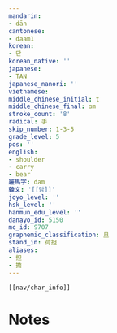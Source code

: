 ```yaml
---
mandarin:
- dān
cantonese:
- daam1
korean:
- 단
korean_native: ''
japanese:
- TAN
japanese_nanori: ''
vietnamese:
middle_chinese_initial: t
middle_chinese_final: ɑm
stroke_count: '8'
radical: 手
skip_number: 1-3-5
grade_level: 5
pos: ''
english:
- shoulder
- carry
- bear
羅馬字: dam
韓文: '[[담]]'
joyo_level: ''
hsk_level: ''
hanmun_edu_level: ''
danayo_id: 5150
mc_id: 9707
graphemic_classification: 旦
stand_in: 荷担
aliases:
- 担
- 擔
---
```

```meta-bind-embed
[[nav/char_info]]
```

# Notes
